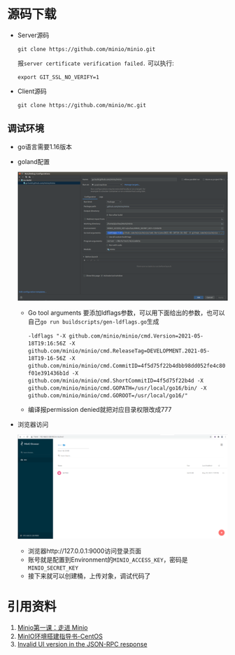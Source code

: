 # 源码下载

- Server源码

  ```shell
  git clone https://github.com/minio/minio.git
  ```

  报`server certificate verification failed.` 可以执行:
  ```shell
  export GIT_SSL_NO_VERIFY=1
  ```
  
- Client源码

  ```shell
  git clone https://github.com/minio/mc.git
  ```

## 调试环境

- go语言需要1.16版本

- goland配置

  ![](./res/image/gland_run_config.png)

  - Go tool arguments 要添加ldflags参数，可以用下面给出的参数，也可以自己`go run buildscripts/gen-ldflags.go`生成

    `-ldflags "-X github.com/minio/minio/cmd.Version=2021-05-18T19:16:56Z -X github.com/minio/minio/cmd.ReleaseTag=DEVELOPMENT.2021-05-18T19-16-56Z -X github.com/minio/minio/cmd.CommitID=4f5d75f22b4dbb98dd052fe4c80f01e391436b1d -X github.com/minio/minio/cmd.ShortCommitID=4f5d75f22b4d -X github.com/minio/minio/cmd.GOPATH=/usr/local/go16/bin/ -X github.com/minio/minio/cmd.GOROOT=/usr/local/go16/"`

  - 编译报permission denied就把对应目录权限改成777

- 浏览器访问

  ![browser](./res/image/browser.png)

  - 浏览器http://127.0.0.1:9000访问登录页面
  - 账号就是配置到Environment的`MINIO_ACCESS_KEY`，密码是`MINIO_SECRET_KEY`
  - 接下来就可以创建桶，上传对象，调试代码了

# 引用资料

1. [Minio第一课：走进 Minio](https://zhuanlan.zhihu.com/p/148053565)
2. [MinIO环境搭建指导书-CentOS ](https://bbs.huaweicloud.com/forum/thread-40411-1-1.html)
3. [Invalid UI version in the JSON-RPC response](http://slack.minio.org.cn/question/468)

